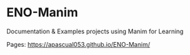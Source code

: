 # ENO-Manim
Documentation &amp; Examples projects using Manim for Learning

Pages: https://apascual053.github.io/ENO-Manim/
